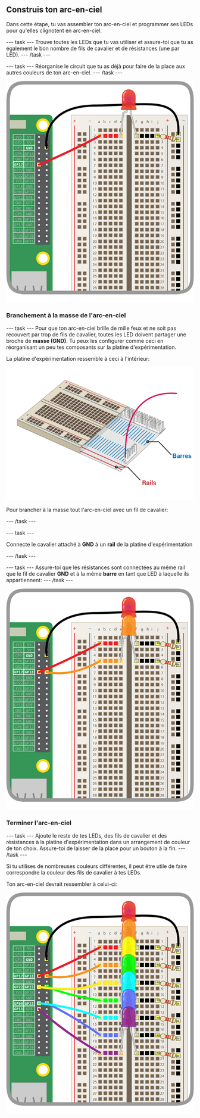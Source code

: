 ## Construis ton arc-en-ciel

Dans cette étape, tu vas assembler ton arc-en-ciel et programmer ses LEDs pour qu'elles clignotent en arc-en-ciel.

--- task ---
Trouve toutes les LEDs que tu vas utiliser et assure-toi que tu as également le bon nombre de fils de cavalier et de résistances (une par LED). --- /task ---

--- task ---
Réorganise le circuit que tu as déjà pour faire de la place aux autres couleurs de ton arc-en-ciel. --- /task ---

![Circuit réarrangé](images/oneled.png)

### Branchement à la masse de l'arc-en-ciel

--- task ---
Pour que ton arc-en-ciel brille de mille feux et ne soit pas recouvert par trop de fils de cavalier, toutes les LED doivent partager une broche de **masse (GND)**. Tu peux les configurer comme ceci en réorganisant un peu tes composants sur la platine d'expérimentation.

La platine d'expérimentation ressemble à ceci à l'intérieur:

![Section transversale du la platine d'expérimentation](images/breadboardxsection.png)

Pour brancher à la masse tout l'arc-en-ciel avec un fil de cavalier:

--- /task ---

--- task ---

Connecte le cavalier attaché à **GND** à un **rail** de la platine d'expérimentation

--- /task ---

--- task ---
Assure-toi que les résistances sont connectées au même rail que le fil de cavalier **GND** et à la même **barre** en tant que LED à laquelle ils appartiennent: 
--- /task ---

![Ajout de LEDs](images/twoleds.png)

### Terminer l'arc-en-ciel

--- task ---
Ajoute le reste de tes LEDs, des fils de cavalier et des résistances à la platine d'expérimentation dans un arrangement de couleur de ton choix. Assure-toi de laisser de la place pour un bouton à la fin. --- /task ---

Si tu utilises de nombreuses couleurs différentes, il peut être utile de faire correspondre la couleur des fils de cavalier à tes LEDs.

Ton arc-en-ciel devrait ressembler à celui-ci:

![LEDs arc-en-ciel](images/rainbowleds.png)